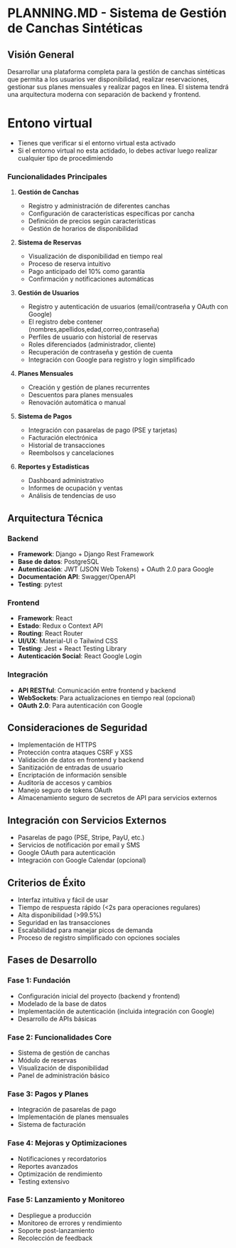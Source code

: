 # PLANNING.MD - Sistema de Gestión de Canchas Sintéticas

## Visión General
Desarrollar una plataforma completa para la gestión de canchas sintéticas que permita a los usuarios ver disponibilidad, realizar reservaciones, gestionar sus planes mensuales y realizar pagos en línea. El sistema tendrá una arquitectura moderna con separación de backend y frontend.

# Entono virtual
   - Tienes que verificar si el entorno virtual esta activado
   - Si el entorno virtual no esta actidado, lo debes activar luego realizar cualquier tipo de procedimiendo
### Funcionalidades Principales

1. **Gestión de Canchas**
   - Registro y administración de diferentes canchas
   - Configuración de características específicas por cancha
   - Definición de precios según características
   - Gestión de horarios de disponibilidad

2. **Sistema de Reservas**
   - Visualización de disponibilidad en tiempo real
   - Proceso de reserva intuitivo
   - Pago anticipado del 10% como garantía
   - Confirmación y notificaciones automáticas

3. **Gestión de Usuarios**
   - Registro y autenticación de usuarios (email/contraseña y OAuth con Google)
   - El registro debe contener (nombres,apellidos,edad,correo,contraseña)
   - Perfiles de usuario con historial de reservas
   - Roles diferenciados (administrador, cliente)
   - Recuperación de contraseña y gestión de cuenta
   - Integración con Google para registro y login simplificado

4. **Planes Mensuales**
   - Creación y gestión de planes recurrentes
   - Descuentos para planes mensuales
   - Renovación automática o manual

5. **Sistema de Pagos**
   - Integración con pasarelas de pago (PSE y tarjetas)
   - Facturación electrónica
   - Historial de transacciones
   - Reembolsos y cancelaciones

6. **Reportes y Estadísticas**
   - Dashboard administrativo
   - Informes de ocupación y ventas
   - Análisis de tendencias de uso

## Arquitectura Técnica

### Backend
- **Framework**: Django + Django Rest Framework
- **Base de datos**: PostgreSQL
- **Autenticación**: JWT (JSON Web Tokens) + OAuth 2.0 para Google
- **Documentación API**: Swagger/OpenAPI
- **Testing**: pytest

### Frontend
- **Framework**: React
- **Estado**: Redux o Context API
- **Routing**: React Router
- **UI/UX**: Material-UI o Tailwind CSS
- **Testing**: Jest + React Testing Library
- **Autenticación Social**: React Google Login

### Integración
- **API RESTful**: Comunicación entre frontend y backend
- **WebSockets**: Para actualizaciones en tiempo real (opcional)
- **OAuth 2.0**: Para autenticación con Google

<!-- ### Infraestructura
- **Despliegue**: Docker + Docker Compose
- **CI/CD**: GitHub Actions o GitLab CI
- **Hosting**: AWS, Digital Ocean, o similar
- **Almacenamiento**: S3 o similar para archivos estáticos
 -->
## Consideraciones de Seguridad
- Implementación de HTTPS
- Protección contra ataques CSRF y XSS
- Validación de datos en frontend y backend
- Sanitización de entradas de usuario
- Encriptación de información sensible
- Auditoría de accesos y cambios
- Manejo seguro de tokens OAuth
- Almacenamiento seguro de secretos de API para servicios externos

## Integración con Servicios Externos
- Pasarelas de pago (PSE, Stripe, PayU, etc.)
- Servicios de notificación por email y SMS
- Google OAuth para autenticación
- Integración con Google Calendar (opcional)

## Criterios de Éxito
- Interfaz intuitiva y fácil de usar
- Tiempo de respuesta rápido (<2s para operaciones regulares)
- Alta disponibilidad (>99.5%)
- Seguridad en las transacciones
- Escalabilidad para manejar picos de demanda
- Proceso de registro simplificado con opciones sociales

## Fases de Desarrollo

### Fase 1: Fundación
- Configuración inicial del proyecto (backend y frontend)
- Modelado de la base de datos
- Implementación de autenticación (incluida integración con Google)
- Desarrollo de APIs básicas

### Fase 2: Funcionalidades Core
- Sistema de gestión de canchas
- Módulo de reservas
- Visualización de disponibilidad
- Panel de administración básico

### Fase 3: Pagos y Planes
- Integración de pasarelas de pago
- Implementación de planes mensuales
- Sistema de facturación

### Fase 4: Mejoras y Optimizaciones
- Notificaciones y recordatorios
- Reportes avanzados
- Optimización de rendimiento
- Testing extensivo

### Fase 5: Lanzamiento y Monitoreo
- Despliegue a producción
- Monitoreo de errores y rendimiento
- Soporte post-lanzamiento
- Recolección de feedback